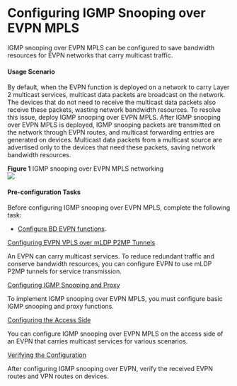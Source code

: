 Configuring IGMP Snooping over EVPN MPLS
========================================

IGMP snooping over EVPN MPLS can be configured to save bandwidth resources for EVPN networks that carry multicast traffic.

#### Usage Scenario

By default, when the EVPN function is deployed on a network to carry Layer 2 multicast services, multicast data packets are broadcast on the network. The devices that do not need to receive the multicast data packets also receive these packets, wasting network bandwidth resources. To resolve this issue, deploy IGMP snooping over EVPN MPLS. After IGMP snooping over EVPN MPLS is deployed, IGMP snooping packets are transmitted on the network through EVPN routes, and multicast forwarding entries are generated on devices. Multicast data packets from a multicast source are advertised only to the devices that need these packets, saving network bandwidth resources.

**Figure 1** IGMP snooping over EVPN MPLS networking  
![](images/fig_dc_vrp_evpn_cfg_009101.png)
#### Pre-configuration Tasks

Before configuring IGMP snooping over EVPN MPLS, complete the following task:

* [Configure BD EVPN functions](dc_vrp_evpn_cfg_0065.html).


[Configuring EVPN VPLS over mLDP P2MP Tunnels](../../../../software/nev8r10_vrpv8r16/user/vrp/dc_vrp_evpn_cfg_0077.html)

An EVPN can carry multicast services. To reduce redundant traffic and conserve bandwidth resources, you can configure EVPN to use mLDP P2MP tunnels for service transmission.

[Configuring IGMP Snooping and Proxy](../../../../software/nev8r10_vrpv8r16/user/vrp/dc_vrp_evpn_cfg_0092.html)

To implement IGMP snooping over EVPN MPLS, you must configure basic IGMP snooping and proxy functions.

[Configuring the Access Side](../../../../software/nev8r10_vrpv8r16/user/vrp/dc_vrp_evpn_cfg_0093.html)

You can configure IGMP snooping over EVPN MPLS on the access side of an EVPN that carries multicast services for various scenarios.

[Verifying the Configuration](../../../../software/nev8r10_vrpv8r16/user/vrp/dc_vrp_evpn_cfg_0094.html)

After configuring IGMP snooping over EVPN, verify the received EVPN routes and VPN routes on devices.